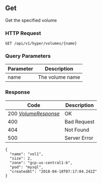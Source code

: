 Get
---------------------------------
Get the specified volume

### HTTP Request

`GET /api/v1/hyper/volumes/{name}`

### Query Parameters

| Parameter | Description |
| --- | --- |
| name | The volume name |

### Response

| Code | Description |
| --- | --- |
| 200 _[VolumeResponse](#volumeresponse)_ | OK |
| 400 | Bad Request |
| 404 | Not Found |
| 500 | Server Error |

```
{
  "name": "vol1",
  "size": 2,
  "zone": "gcp-us-central1-b",
  "pod": "mysql",
  "createdAt": "2018-04-18T07:17:04.242Z"
}
```
